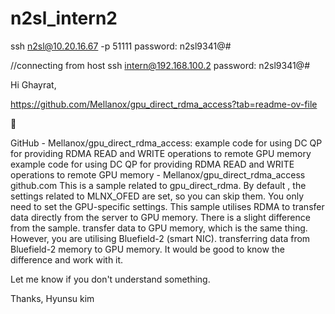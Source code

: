 # n2sl_intern2
ssh n2sl@10.20.16.67 -p 51111
password: n2sl9341@#

//connecting from host
ssh intern@192.168.100.2
password: n2sl9341@#

Hi Ghayrat,

https://github.com/Mellanox/gpu_direct_rdma_access?tab=readme-ov-file



GitHub - Mellanox/gpu_direct_rdma_access: example code for using DC QP for providing RDMA READ and WRITE operations to remote GPU memory
example code for using DC QP for providing RDMA READ and WRITE operations to remote GPU memory - Mellanox/gpu_direct_rdma_access
github.com
This is a sample related to gpu_direct_rdma.
By default , the settings related to MLNX_OFED are set, so you can skip them.
You only need to set the GPU-specific settings.
This sample utilises RDMA to transfer data directly from the server to GPU memory.
There is a slight difference from the sample.
transfer data to GPU memory, which is the same thing.
However, you are utilising Bluefield-2 (smart NIC).
transferring data from Bluefield-2 memory to GPU memory. 
It would be good to know the difference and work with it.

Let me know if you don't understand something.

Thanks,
Hyunsu kim
